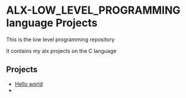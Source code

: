 # ALX-LOW_LEVEL_PROGRAMMING language Projects

This is the low level programming repository

It contains my alx projects on the C language

## Projects
* [Hello world](https://github.com/ekene12e/alx-low_level_programming/tree/master/0x00-hello_world)
* 

